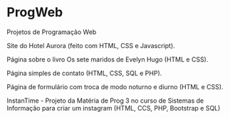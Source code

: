 # ProgWeb

Projetos de Programação Web

Site do Hotel Aurora (feito com HTML, CSS e Javascript).

Página sobre o livro Os sete maridos de Evelyn Hugo (HTML e CSS).

Página simples de contato (HTML, CSS, SQL e PHP).

Página de formulário com troca de modo noturno e diurno (HTML e CSS).

InstanTime - Projeto da Matéria de Prog 3 no curso de Sistemas de Informação para criar um instagram (HTML, CCS, PHP, Bootstrap e SQL)
